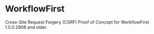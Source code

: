 # WorkflowFirst
Cross-Site Request Forgery (CSRF) Proof of Concept for WorkflowFirst 1.5.0.2908 and older.
